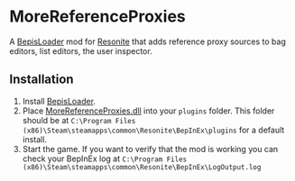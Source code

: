 # MoreReferenceProxies

A [BepisLoader](https://github.com/ResoniteModding/BepisLoader) mod for [Resonite](https://resonite.com/) that adds reference proxy sources to bag editors, list editors, the user inspector.

## Installation
1. Install [BepisLoader](https://github.com/ResoniteModding/BepisLoader).
1. Place [MoreReferenceProxies.dll](https://github.com/eia485/NeosMoreReferenceProxies/releases/latest/download/MoreReferenceProxies.dll) into your `plugins` folder. This folder should be at `C:\Program Files (x86)\Steam\steamapps\common\Resonite\BepInEx\plugins` for a default install.
1. Start the game. If you want to verify that the mod is working you can check your BepInEx log at `C:\Program Files (x86)\Steam\steamapps\common\Resonite\BepInEx\LogOutput.log`